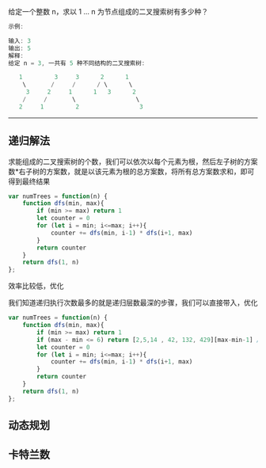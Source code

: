 给定一个整数 n，求以 1 ... n 为节点组成的二叉搜索树有多少种？

```cpp
示例:

输入: 3
输出: 5
解释:
给定 n = 3, 一共有 5 种不同结构的二叉搜索树:

   1         3     3      2      1
    \       /     /      / \      \
     3     2     1      1   3      2
    /     /       \                 \
   2     1         2                 3
```

---

## 递归解法

求能组成的二叉搜索树的个数，我们可以依次以每个元素为根，然后左子树的方案数*右子树的方案数，就是以该元素为根的总方案数，将所有总方案数求和，即可得到最终结果

```javascript
var numTrees = function(n) {
    function dfs(min, max){
        if (min >= max) return 1
        let counter = 0
        for (let i = min; i<=max; i++){
            counter += dfs(min, i-1) * dfs(i+1, max)
        }
        return counter
    }
    return dfs(1, n)
};
```

效率比较低，优化

我们知道递归执行次数最多的就是递归层数最深的步骤，我们可以直接带入，优化

```javascript
var numTrees = function(n) {
    function dfs(min, max){
        if (min >= max) return 1
        if (max - min <= 6) return [2,5,14 , 42, 132, 429][max-min-1] // 直接返回结果，优化到百毫秒以内
        let counter = 0
        for (let i = min; i<=max; i++){
            counter += dfs(min, i-1) * dfs(i+1, max)
        }
        return counter
    }
    return dfs(1, n)
};
```

## 动态规划


## 卡特兰数

